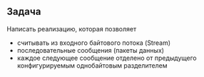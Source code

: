 ## Задача

Написать реализацию, которая позволяет 
- считывать из входного байтового потока (Stream) 
- последовательные сообщения (пакеты данных)
- каждое следующее сообщение отделено от предыдущего конфигурируемым однобайтовым разделителем
